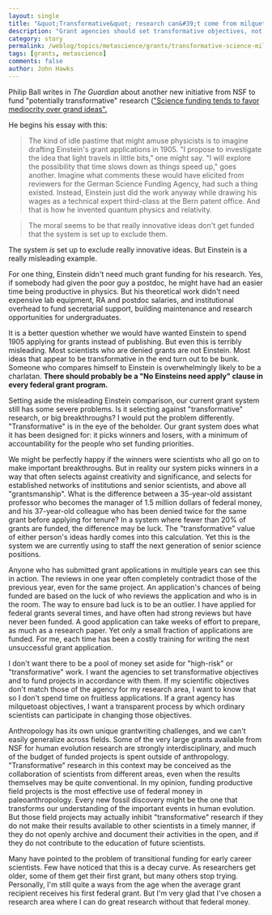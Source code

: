 ```yaml
---
layout: single 
title: "&quot;Transformative&quot; research can&#39;t come from milquetoast" 
description: "Grant agencies should set transformative objectives, not set aside money for transformative research" 
category: story
permalink: /weblog/topics/metascience/grants/transformative-science-milquetoast-2011.html
tags: [grants, metascience] 
comments: false 
author: John Hawks 
---
```


Philip Ball writes in <em>The Guardian</em> about another new initiative from NSF to fund "potentially transformative" research (<a href="http://www.guardian.co.uk/commentisfree/2011/dec/09/science-funding-creativ-philip-ball">"Science funding tends to favor mediocrity over grand ideas".</a>

He begins his essay with this: 

<blockquote>The kind of idle pastime that might amuse physicists is to imagine drafting Einstein's grant applications in 1905. "I propose to investigate the idea that light travels in little bits," one might say. "I will explore the possibility that time slows down as things speed up," goes another. Imagine what comments these would have elicited from reviewers for the German Science Funding Agency, had such a thing existed. Instead, Einstein just did the work anyway while drawing his wages as a technical expert third-class at the Bern patent office. And that is how he invented quantum physics and relativity.</blockquote>

<blockquote>The moral seems to be that really innovative ideas don't get funded  that the system is set up to exclude them.</blockquote>

The system <em>is</em> set up to exclude really innovative ideas. But Einstein is a really misleading example. 

For one thing, Einstein didn't need much grant funding for his research. Yes, if somebody had given the poor guy a postdoc, he might have had an easier time being productive in physics. But his theoretical work didn't need expensive lab equipment, RA and postdoc salaries, and institutional overhead to fund secretarial support, building maintenance and research opportunities for undergraduates. 

It is a better question whether we would have wanted Einstein to spend 1905 applying for grants instead of publishing. But even this is terribly misleading. Most scientists who are denied grants are not Einstein. Most ideas that appear to be transformative in the end turn out to be bunk. Someone who compares himself to Einstein is overwhelmingly likely to be a charlatan. <strong>There should probably be a "No Einsteins need apply" clause in every federal grant program.</strong>

Setting aside the misleading Einstein comparison, our current grant system still has some severe problems. Is it selecting against "transformative" research, or big breakthroughs? I would put the problem differently. "Transformative" is in the eye of the beholder. Our grant system does what it has been designed for: it picks winners and losers, with a minimum of accountability for the people who set funding priorities. 

We might be perfectly happy if the winners were scientists who all go on to make important breakthroughs. But in reality our system picks winners in a way that often selects against creativity and significance, and selects for established networks of institutions and senior scientists, and above all "grantsmanship".  What is the difference between a 35-year-old assistant professor who becomes the manager of 1.5 million dollars of federal money, and his 37-year-old colleague who has been denied twice for the same grant before applying for tenure? In a system where fewer than 20% of grants are funded, the difference may be luck. The "transformative" value of either person's ideas hardly comes into this calculation. Yet this is the system we are currently using to staff the next generation of senior science positions. 

Anyone who has submitted grant applications in multiple years can see this in action. The reviews in one year often completely contradict those of the previous year, even for the same project. An application's chances of being funded are based on the luck of who reviews the application and who is in the room. The way to ensure bad luck is to be an outlier. I have applied for federal grants several times, and have often had strong reviews but have never been funded. A good application can take weeks of effort to prepare, as much as a research paper. Yet only a small fraction of applications are funded. For me, each time has been a costly training for writing the next unsuccessful grant application. 

I don't want there to be a pool of money set aside for "high-risk" or "transformative" work. I want the agencies to set transformative objectives and to fund projects in accordance with them. If my scientific objectives don't match those of the agency for my research area, I want to know that so I don't spend time on fruitless applications. If a grant agency has milquetoast objectives, I want a transparent process by which ordinary scientists can participate in changing those objectives. 

Anthropology has its own unique grantwriting challenges, and we can't easily generalize across fields. Some of the very large grants available from NSF for human evolution research are strongly interdisciplinary, and much of the budget of funded projects is spent outside of anthropology. "Transformative" research in this context may be conceived as the collaboration of scientists from different areas, even when the results themselves may be quite conventional. In my opinion, funding productive field projects is the most effective use of federal money in paleoanthropology. Every new fossil discovery might be the one that transforms our understanding of the important events in human evolution. But those field projects may actually inhibit "transformative" research if they do not make their results available to other scientists in a timely manner, if they do not openly archive and document their activities in the open, and if they do not contribute to the education of future scientists. 

Many have pointed to the problem of transitional funding for early career scientists. Few have noticed that this is a decay curve. As researchers get older, some of them get their first grant, but many others stop trying. Personally, I'm still quite a ways from the age when the average grant recipient receives his first federal grant. But I'm very glad that I've chosen a research area where I can do great research without that federal money. 



